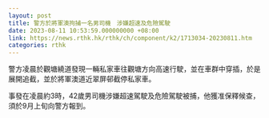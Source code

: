 ```yaml
---
layout: post
title: 警方於將軍澳拘捕一名男司機　涉嫌超速及危險駕駛
date: 2023-08-11 10:53:59.000000000 +08:00
link: https://news.rthk.hk/rthk/ch/component/k2/1713034-20230811.htm
categories: rthk
---
```


警方凌晨於觀塘繞道發現一輛私家車往觀塘方向高速行駛，並在車群中穿插，於是展開追截，並於將軍澳道近翠屏邨截停私家車。

事發在凌晨約3時，42歲男司機涉嫌超速駕駛及危險駕駛被捕，他獲准保釋候查，須於9月上旬向警方報到。
